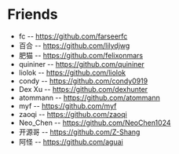 # Friends

- fc            --  https://github.com/farseerfc
- 百合          --  https://github.com/lilydjwg
- 肥猫          --  https://github.com/felixonmars
- quininer      --  https://github.com/quininer
- liolok        --  https://github.com/liolok
- condy         --  https://github.com/condy0919
- Dex Xu        --  https://github.com/dexhunter
- atommann      --  https://github.com/atommann
- myf           --  https://github.com/myf
- zaoqi         --  https://github.com/zaoqi
- Neo_Chen      --  https://github.com/NeoChen1024
- 开源哥        --  https://github.com/Z-Shang
- 阿怪          --  https://github.com/aguai
